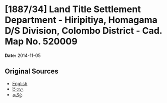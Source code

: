 # [1887/34] Land Title Settlement Department - Hiripitiya, Homagama D/S Division, Colombo District - Cad. Map No. 520009

**Date:** 2014-11-05

## Original Sources

- [English](https://documents.gov.lk/view/extra-gazettes/2014/11/1887-34_E.pdf)
- [සිංහල](https://documents.gov.lk/view/extra-gazettes/2014/11/1887-34_S.pdf)
- [தமிழ்](https://documents.gov.lk/view/extra-gazettes/2014/11/1887-34_T.pdf)
